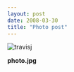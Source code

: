 ```yaml
---
layout: post
date: 2008-03-30
title: "Photo post"
---
```

![travisj](/images/0e64995451e585609eb33324627594a0e735460ab33c4eefec71bc36ae4607e7.jpg)

<b>photo.jpg</b>